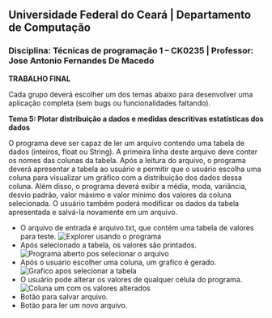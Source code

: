 ## **Universidade Federal do Ceará** | **Departamento de Computação**
### **Disciplina: Técnicas de programação 1 – CK0235** | **Professor: Jose Antonio Fernandes De Macedo**

**TRABALHO FINAL**

Cada grupo deverá escolher um dos temas abaixo para desenvolver uma aplicação completa (sem bugs ou funcionalidades faltando).

**Tema 5:​ Plotar distribuição a dados e medidas descritivas estatísticas dos dados**

O programa deve ser capaz de ler um arquivo contendo uma tabela de dados (inteiros, float ou String). A primeira linha deste arquivo deve conter os nomes das colunas da tabela. Após a leitura do arquivo, o programa deverá apresentar a tabela ao usuário e permitir que o usuário escolha uma coluna para visualizar um gráfico com a distribuição dos dados dessa coluna. Além disso, o programa deverá exibir a média, moda, variância, desvio padrão, valor máximo e valor mínimo dos valores da coluna selecionada. O usuário também poderá modificar os dados da tabela apresentada e salvá-la novamente em um arquivo.

- O arquivo de entrada é arquivo.txt, que contém uma tabela de valores para teste.
![Explorer usando o programa](/Sprits/selecionaTabela.png)
- Após selecionado a tabela, os valores são printados.
![Programa aberto pos selecionar o arquivo](/Sprits/AmostragemDados.png)
- Após o usuario escolher uma coluna, um grafico é gerado.
![Grafico apos selecionar a tabela](/Sprits/Tabela%20coluna%201.png)
- O usuário pode alterar os valores de qualquer célula do programa.
![Coluna um com os valores alterados](/Sprits/Coluna%201%20alterada.png)
- Botão para salvar arquivo.
- Botão para ler um novo arquivo.
